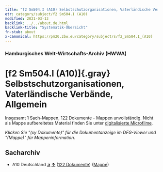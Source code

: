 ```yaml
---
title: "f2 Sm504.I (A10) Selbstschutzorganisationen, Vaterländische Verbände, Allgemein"
etr: category/subject/f2 Sm504.I (A10)
modified: 2021-03-13
backlink: ../../about.de.html
backlink-title: "Systematik-Übersicht"
fn-stub: about
x-canonical: https://pm20.zbw.eu/category/subject/s/f2_Sm504.I_(A10)
---
```


### Hamburgisches Welt-Wirtschafts-Archiv (HWWA)
# [f2 Sm504.I (A10)]{.gray}&#8201; Selbstschutzorganisationen, Vaterländische Verbände, Allgemein&#160; 




Insgesamt 1 Sach-Mappen, 122 Dokumente - Mappen unvollständig.
Nicht als Mappe aufbereitetes Material finden Sie unter [digitalisierte Microfilme](/film/h1_sh.de.html).

_Klicken Sie "(xy Dokumente)" für die Dokumentanzeige im DFG-Viewer und "(Mappe)" für Mappeninformation._

## Sacharchiv



- A10 Deutschland [**&nearr;**](../../../geo/i/126128/about.de.html "Deutschland (alle Mappen)") [**&uarr;**](../../../geo/about.de.html#A10 "Ländersystematik") (<a href="https://pm20.zbw.eu/dfgview/sh/126128,144338" title="über: Deutschland : Selbstschutzorganisationen, Vaterländische Verbände, Allgemein" target="_blank">122 Dokumente</a>) ([Mappe](../../../../folder/sh/1261xx/126128/1443xx/144338/about.de.html))


